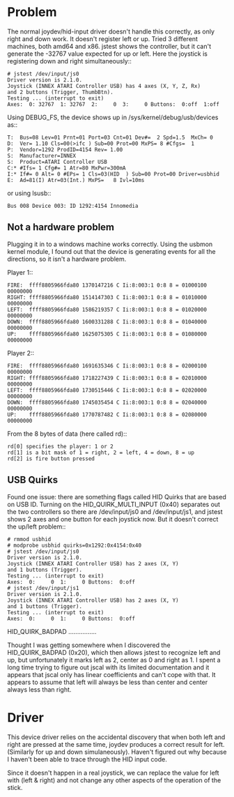 Problem
=======

The normal joydev/hid-input driver doesn't handle this correctly, as only right
and down work.  It doesn't register left or up.  Tried 3 different machines,
both amd64 and x86.  jstest shows the controller, but it can't generate the
-32767 value expected for up or left.  Here the joystick is registering down
and right simultaneously::

    # jstest /dev/input/js0 
    Driver version is 2.1.0.
    Joystick (INNEX ATARI Controller USB) has 4 axes (X, Y, Z, Rx)
    and 2 buttons (Trigger, ThumbBtn).
    Testing ... (interrupt to exit)
    Axes:  0: 32767  1: 32767  2:     0  3:     0 Buttons:  0:off  1:off 

Using DEBUG_FS, the device shows up in /sys/kernel/debug/usb/devices as::

    T:  Bus=08 Lev=01 Prnt=01 Port=03 Cnt=01 Dev#=  2 Spd=1.5  MxCh= 0
    D:  Ver= 1.10 Cls=00(>ifc ) Sub=00 Prot=00 MxPS= 8 #Cfgs=  1
    P:  Vendor=1292 ProdID=4154 Rev= 1.00
    S:  Manufacturer=INNEX
    S:  Product=ATARI Controller USB
    C:* #Ifs= 1 Cfg#= 1 Atr=80 MxPwr=300mA
    I:* If#= 0 Alt= 0 #EPs= 1 Cls=03(HID  ) Sub=00 Prot=00 Driver=usbhid
    E:  Ad=81(I) Atr=03(Int.) MxPS=   8 Ivl=10ms

or using lsusb::

    Bus 008 Device 003: ID 1292:4154 Innomedia 

Not a hardware problem
----------------------

Plugging it in to a windows machine works correctly.  Using the usbmon
kernel module, I found out that the device is generating events for all the
directions, so it isn't a hardware problem.

Player 1::

    FIRE:  ffff8805966fda80 1370147216 C Ii:8:003:1 0:8 8 = 01000100 00000000
    RIGHT: ffff8805966fda80 1514147303 C Ii:8:003:1 0:8 8 = 01010000 00000000
    LEFT:  ffff8805966fda80 1586219357 C Ii:8:003:1 0:8 8 = 01020000 00000000
    DOWN:  ffff8805966fda80 1600331288 C Ii:8:003:1 0:8 8 = 01040000 00000000
    UP:    ffff8805966fda80 1625075305 C Ii:8:003:1 0:8 8 = 01080000 00000000

Player 2::

    FIRE:  ffff8805966fda80 1691635346 C Ii:8:003:1 0:8 8 = 02000100 00000000
    RIGHT: ffff8805966fda80 1718227439 C Ii:8:003:1 0:8 8 = 02010000 00000000
    LEFT:  ffff8805966fda80 1730515446 C Ii:8:003:1 0:8 8 = 02020000 00000000
    DOWN:  ffff8805966fda80 1745035454 C Ii:8:003:1 0:8 8 = 02040000 00000000
    UP:    ffff8805966fda80 1770787482 C Ii:8:003:1 0:8 8 = 02080000 00000000

From the 8 bytes of data (here called rd)::

    rd[0] specifies the player: 1 or 2
    rd[1] is a bit mask of 1 = right, 2 = left, 4 = down, 8 = up
    rd[2] is fire button pressed

USB Quirks
----------

Found one issue: there are something flags called HID Quirks that are based
on USB ID.  Turning on the HID_QUIRK_MULTI_INPUT (0x40) separates out the two
controllers so there are /dev/input/js0 and /dev/input/js1, and jstest shows 2
axes and one button for each joystick now.  But it doesn't correct the up/left
problem::

    # rmmod usbhid
    # modprobe usbhid quirks=0x1292:0x4154:0x40
    # jstest /dev/input/js0 
    Driver version is 2.1.0.
    Joystick (INNEX ATARI Controller USB) has 2 axes (X, Y)
    and 1 buttons (Trigger).
    Testing ... (interrupt to exit)
    Axes:  0:     0  1:     0 Buttons:  0:off
    # jstest /dev/input/js1 
    Driver version is 2.1.0.
    Joystick (INNEX ATARI Controller USB) has 2 axes (X, Y)
    and 1 buttons (Trigger).
    Testing ... (interrupt to exit)
    Axes:  0:     0  1:     0 Buttons:  0:off

HID_QUIRK_BADPAD
................

Thought I was getting somewhere when I discovered the HID_QUIRK_BADPAD (0x20),
which then allows jstest to recognize left and up, but unfortunately it marks
left as 2, center as 0 and right as 1.  I spent a long time trying to figure
out jscal with its limited documentation and it appears that jscal only has
linear coefficients and can't cope with that.  It appears to assume that left
will always be less than center and center always less than right.



Driver
======

This device driver relies on the accidental discovery that when both left and
right are pressed at the same time, joydev produces a correct result for left.
(Similarly for up and down simulaneously).  Haven't figured out why because
I haven't been able to trace through the HID input code.

Since it doesn't happen in a real joystick, we can replace the value for left
with (left & right) and not change any other aspects of the operation of the
stick.